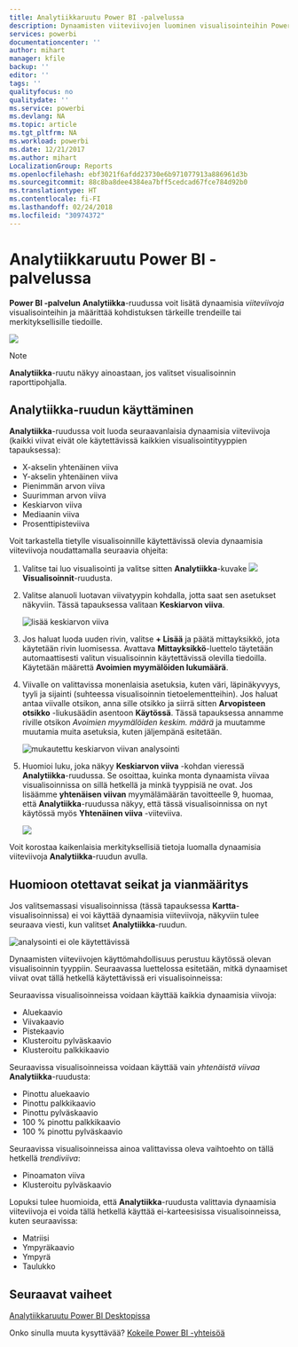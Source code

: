 ```yaml
---
title: Analytiikkaruutu Power BI -palvelussa
description: Dynaamisten viiteviivojen luominen visualisointeihin Power BI -palvelussa
services: powerbi
documentationcenter: ''
author: mihart
manager: kfile
backup: ''
editor: ''
tags: ''
qualityfocus: no
qualitydate: ''
ms.service: powerbi
ms.devlang: NA
ms.topic: article
ms.tgt_pltfrm: NA
ms.workload: powerbi
ms.date: 12/21/2017
ms.author: mihart
LocalizationGroup: Reports
ms.openlocfilehash: ebf3021f6afdd23730e6b971077913a886961d3b
ms.sourcegitcommit: 88c8ba8dee4384ea7bff5cedcad67fce784d92b0
ms.translationtype: HT
ms.contentlocale: fi-FI
ms.lasthandoff: 02/24/2018
ms.locfileid: "30974372"
---
```

# <a name="analytics-pane-in-power-bi-service"></a>Analytiikkaruutu Power BI -palvelussa
**Power BI -palvelun** **Analytiikka**-ruudussa voit lisätä dynaamisia *viiteviivoja* visualisointeihin ja määrittää kohdistuksen tärkeille trendeille tai merkityksellisille tiedoille.

![](media/service-analytics-pane/power-bi-analytics-pane.png)

> [!NOTE]
> **Analytiikka**-ruutu näkyy ainoastaan, jos valitset visualisoinnin raporttipohjalla.
> 
> 

## <a name="using-the-analytics-pane"></a>Analytiikka-ruudun käyttäminen
**Analytiikka**-ruudussa voit luoda seuraavanlaisia dynaamisia viiteviivoja (kaikki viivat eivät ole käytettävissä kaikkien visualisointityyppien tapauksessa):

* X-akselin yhtenäinen viiva
* Y-akselin yhtenäinen viiva
* Pienimmän arvon viiva
* Suurimman arvon viiva
* Keskiarvon viiva
* Mediaanin viiva
* Prosenttipisteviiva


Voit tarkastella tietylle visualisoinnille käytettävissä olevia dynaamisia viiteviivoja noudattamalla seuraavia ohjeita:

1. Valitse tai luo visualisointi ja valitse sitten **Analytiikka**-kuvake ![](media/service-analytics-pane/power-bi-analytics-icon.png) **Visualisoinnit**-ruudusta.

2. Valitse alanuoli luotavan viivatyypin kohdalla, jotta saat sen asetukset näkyviin. Tässä tapauksessa valitaan **Keskiarvon viiva**.
   
   ![lisää keskiarvon viiva](media/service-analytics-pane/power-bi-add.png)

3. Jos haluat luoda uuden rivin, valitse **+ Lisää** ja päätä mittayksikkö, jota käytetään rivin luomisessa.  Avattava **Mittayksikkö**-luettelo täytetään automaattisesti valitun visualisoinnin käytettävissä olevilla tiedoilla. Käytetään määrettä **Avoimien myymälöiden lukumäärä**.

5. Viivalle on valittavissa monenlaisia asetuksia, kuten väri, läpinäkyvyys, tyyli ja sijainti (suhteessa visualisoinnin tietoelementteihin). Jos haluat antaa viivalle otsikon, anna sille otsikko ja siirrä sitten **Arvopisteen otsikko** -liukusäädin asentoon **Käytössä**.  Tässä tapauksessa annamme riville otsikon *Avoimien myymälöiden keskim. määrä* ja muutamme muutamia muita asetuksia, kuten jäljempänä esitetään.
   
   ![mukautettu keskiarvon viivan analysointi](media/service-analytics-pane/power-bi-average-line2.png)

1. Huomioi luku, joka näkyy **Keskiarvon viiva** -kohdan vieressä **Analytiikka**-ruudussa. Se osoittaa, kuinka monta dynaamista viivaa visualisoinnissa on sillä hetkellä ja minkä tyyppisiä ne ovat. Jos lisäämme **yhtenäisen viivan** myymälämäärän tavoitteelle 9, huomaa, että **Analytiikka**-ruudussa näkyy, että tässä visualisoinnissa on nyt käytössä myös **Yhtenäinen viiva** -viiteviiva.
   
   ![](media/service-analytics-pane/power-bi-reference-lines.png)
   

Voit korostaa kaikenlaisia merkityksellisiä tietoja luomalla dynaamisia viiteviivoja **Analytiikka**-ruudun avulla.

## <a name="considerations-and-troubleshooting"></a>Huomioon otettavat seikat ja vianmääritys

Jos valitsemassasi visualisoinnissa (tässä tapauksessa **Kartta**-visualisoinnissa) ei voi käyttää dynaamisia viiteviivoja, näkyviin tulee seuraava viesti, kun valitset **Analytiikka**-ruudun.
   
![analysointi ei ole käytettävissä](media/service-analytics-pane/power-bi-no-lines.png)

Dynaamisten viiteviivojen käyttömahdollisuus perustuu käytössä olevan visualisoinnin tyyppiin. Seuraavassa luettelossa esitetään, mitkä dynaamiset viivat ovat tällä hetkellä käytettävissä eri visualisoinneissa:

Seuraavissa visualisoinneissa voidaan käyttää kaikkia dynaamisia viivoja:

* Aluekaavio
* Viivakaavio
* Pistekaavio
* Klusteroitu pylväskaavio
* Klusteroitu palkkikaavio

Seuraavissa visualisoinneissa voidaan käyttää vain *yhtenäistä viivaa* **Analytiikka**-ruudusta:

* Pinottu aluekaavio
* Pinottu palkkikaavio
* Pinottu pylväskaavio
* 100 % pinottu palkkikaavio
* 100 % pinottu pylväskaavio

Seuraavissa visualisoinneissa ainoa valittavissa oleva vaihtoehto on tällä hetkellä *trendiviiva*:

* Pinoamaton viiva
* Klusteroitu pylväskaavio

Lopuksi tulee huomioida, että **Analytiikka**-ruudusta valittavia dynaamisia viiteviivoja ei voida tällä hetkellä käyttää ei-karteesisissa visualisoinneissa, kuten seuraavissa:

* Matriisi
* Ympyräkaavio
* Ympyrä
* Taulukko

## <a name="next-steps"></a>Seuraavat vaiheet
[Analytiikkaruutu Power BI Desktopissa](desktop-analytics-pane.md)

Onko sinulla muuta kysyttävää? [Kokeile Power BI -yhteisöä](http://community.powerbi.com/)

